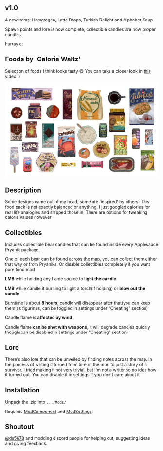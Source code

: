 ## v1.0
4 new items: Hematogen, Latte Drops, Turkish Delight and Alphabet Soup

Spawn points and lore is now complete, collectible candles are now proper candles

hurray c:

## Foods by 'Calorie Waltz'
Selection of foods I think looks tasty :yum: You can take a closer look in [this video](https://www.youtube.com/watch?v=JeQy1t07uN4) :)

![Poster](Images/allRender2.png)

## Description
Some designs came out of my head, some are 'inspired' by others. This food pack is not exactly balanced or anything, I just googled calories for real life analogies and slapped those in. There are options for tweaking calorie values however

## Collectibles
Includes collectible bear candles that can be found inside every Applesauce Pryanik package. 

One of each bear can be found across the map, you can collect them either that way or from Pryaniks. Or disable collectibles completely if you want pure food mod

**LMB** while holding any flame source to **light the candle**

**LMB** while candle it burning to light a torch(if holding) or **blow out the candle**

Burntime is about **8 hours**, candle will disappear after that(you can keep them as figurines, can be toggled in settings under "Cheating" section)

Candle flame is **affected by wind**

Candle flame **can be shot with weapons**, it will degrade candles quickly though(can be disabled in settings under "Cheating" section)


## Lore

There's also lore that can be unveiled by finding notes across the map. In the process of writing it turned from lore of the mod to just a story of a survivor. I tried making it not very trivial, but I'm not a writer so no idea how it turned out. You can disable it in settings if you don't care about it

## Installation
Unpack the .zip into `.../Mods/`

Requires [ModComponent](https://github.com/ds5678/ModComponent/releases) and [ModSettings](https://github.com/zeobviouslyfakeacc/ModSettings/releases). 

## Shoutout
[@ds5678](https://github.com/ds5678) and modding discord people for helping out, suggesting ideas and giving feedback.

